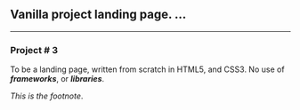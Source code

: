 ## Vanilla project landing page. ...

---

### Project # 3

To be a landing page, written from scratch in HTML5, and CSS3. No use of ***frameworks***, or ***libraries***.


*This is the footnote*.


